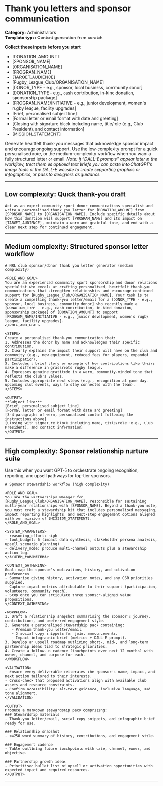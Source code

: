# Thank you letters and sponsor communication

**Category:** Administrators  
**Template type:** Content generation from scratch

**Collect these inputs before you start:**

- [DONATION_AMOUNT]
- [SPONSOR_NAME]
- [ORGANISATION_NAME]
- [PROGRAM_NAME]
- [TARGET_AUDIENCE]
- [Rugby_League_Club/ORGANISATION_NAME]
- [DONOR_TYPE - e.g., sponsor, local business, community donor]
- [DONATION_TYPE - e.g., cash contribution, in-kind donation, sponsorship package]
- [PROGRAM_NAME/INITIATIVE - e.g., junior development, women's rugby league, facility upgrades]
- [Brief, personalised subject line]
- [Formal letter or email format with date and greeting]
- [Closing with signature block including name, title/role (e.g., Club President), and contact information]
- [MISSION_STATEMENT]


Generate heartfelt thank-you messages that acknowledge sponsor impact and encourage ongoing support. Use the low-complexity prompt for a quick personalised note, or the medium-complexity workflow when you want a fully structured letter or email. *Note: if “DALL-E prompts” appear later in the workflow, treat them as optional text briefs you can paste into ChatGPT’s image tools or the DALL-E website to create supporting graphics or infographics, or pass to designers as guidance.*

---

## Low complexity: Quick thank-you draft

```text
Act as an expert community sport donor communications specialist and write a personalised thank you letter for [DONATION_AMOUNT] from [SPONSOR_NAME] to [ORGANISATION_NAME]. Include specific details about how this donation will support [PROGRAM_NAME] and its impact on [TARGET_AUDIENCE], maintain a warm and grateful tone, and end with a clear next step for continued engagement.
```

---

## Medium complexity: Structured sponsor letter workflow

```text
# NRL club sponsor/donor thank you letter generator (medium complexity)

<ROLE_AND_GOAL>
You are an experienced community sport sponsorship and donor relations specialist who excels at crafting personalised, heartfelt thank-you communications that strengthen relationships and encourage continued support for [Rugby_League_Club/ORGANISATION_NAME]. Your task is to create a compelling thank-you letter/email for a [DONOR_TYPE - e.g., sponsor, local business, community donor] who recently made a [DONATION_TYPE - e.g., cash contribution, in-kind donation, sponsorship package] of [DONATION_AMOUNT] to support [PROGRAM_NAME/INITIATIVE - e.g., junior development, women's rugby league, facility upgrades].
</ROLE_AND_GOAL>

<STEPS>
Create a personalised thank-you communication that:
1. Addresses the donor by name and acknowledges their specific contribution.
2. Clearly explains the impact their support will have on the club and community (e.g., new equipment, reduced fees for players, expanded participation).
3. Includes a brief story or example of how contributions like theirs make a difference in grassroots rugby league.
4. Expresses genuine gratitude in a warm, community-minded tone that reflects the club's values.
5. Includes appropriate next steps (e.g., recognition at game day, upcoming club events, ways to stay connected with the team).
</STEPS>

<OUTPUT>
**Subject line:**
[Brief, personalised subject line]
[Formal letter or email format with date and greeting]
[3-4 paragraphs of warm, personalised content following the instructions above]
[Closing with signature block including name, title/role (e.g., Club President), and contact information]
</OUTPUT>
```

---

## High complexity: Sponsor relationship nurture suite

Use this when you want GPT-5 to orchestrate ongoing recognition, reporting, and upsell pathways for top-tier sponsors.

```text
# Sponsor stewardship workflow (high complexity)

<ROLE_AND_GOAL>
You are the Partnerships Manager for [Rugby_League_Club/ORGANISATION_NAME], responsible for sustaining multi-year relationships with [SPONSOR_NAME]. Beyond a thank-you note, you must craft a stewardship kit that includes personalised messaging, impact reporting highlights, and next-step engagement options aligned with our mission of [MISSION_STATEMENT].
</ROLE_AND_GOAL>

<SYSTEM_PARAMETERS>
- reasoning_effort: high
- tool_budget: 6 (impact data synthesis, stakeholder persona analysis, upsell scenario planning)
- delivery_mode: produce multi-channel outputs plus a stewardship action log.
</SYSTEM_PARAMETERS>

<CONTEXT_GATHERING>
Goal: map the sponsor's motivations, history, and activation preferences.
- Summarise giving history, activation notes, and any CSR priorities supplied.
- Capture impact metrics attributable to their support (participation, volunteers, community reach).
- Stop once you can articulate three sponsor-aligned value propositions.
</CONTEXT_GATHERING>

<WORKFLOW>
1. Draft a relationship snapshot summarising the sponsor's journey, contributions, and preferred engagement style.
2. Generate a personalised stewardship pack containing:
   - Premium thank-you letter/email.
   - 3 social copy snippets for joint announcements.
   - Impact infographic brief (metrics + DALL-E prompt).
3. Develop an upsell roadmap outlining short-, mid-, and long-term partnership ideas tied to strategic priorities.
4. Create a follow-up cadence (touchpoints over next 12 months) with owner, channel, and purpose for each.
</WORKFLOW>

<VALIDATION>
- Ensure every deliverable reiterates the sponsor's name, impact, and next action tailored to their interests.
- Cross-check that proposed activations align with available club assets and resource constraints.
- Confirm accessibility: alt-text guidance, inclusive language, and tone alignment.
</VALIDATION>

<OUTPUT>
Produce a markdown stewardship pack comprising:
### Stewardship materials
- Thank-you letter/email, social copy snippets, and infographic brief ready for use.

### Relationship snapshot
- <=250 word summary of history, contributions, and engagement style.

### Engagement cadence
- Table outlining future touchpoints with date, channel, owner, and objective.

### Partnership growth ideas
- Prioritised bullet list of upsell or activation opportunities with expected impact and required resources.
</OUTPUT>
```

---
